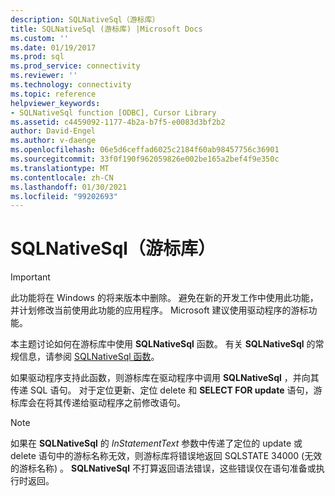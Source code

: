```yaml
---
description: SQLNativeSql（游标库）
title: SQLNativeSql (游标库) |Microsoft Docs
ms.custom: ''
ms.date: 01/19/2017
ms.prod: sql
ms.prod_service: connectivity
ms.reviewer: ''
ms.technology: connectivity
ms.topic: reference
helpviewer_keywords:
- SQLNativeSql function [ODBC], Cursor Library
ms.assetid: c4459092-1177-4b2a-b7f5-e0083d3bf2b2
author: David-Engel
ms.author: v-daenge
ms.openlocfilehash: 06e5d6ceffad6025c2184f60ab98457756c36901
ms.sourcegitcommit: 33f0f190f962059826e002be165a2bef4f9e350c
ms.translationtype: MT
ms.contentlocale: zh-CN
ms.lasthandoff: 01/30/2021
ms.locfileid: "99202693"
---
```

# <a name="sqlnativesql-cursor-library"></a>SQLNativeSql（游标库）
> [!IMPORTANT]  
>  此功能将在 Windows 的将来版本中删除。 避免在新的开发工作中使用此功能，并计划修改当前使用此功能的应用程序。 Microsoft 建议使用驱动程序的游标功能。  
  
 本主题讨论如何在游标库中使用 **SQLNativeSql** 函数。 有关 **SQLNativeSql** 的常规信息，请参阅 [SQLNativeSql 函数](../../../odbc/reference/syntax/sqlnativesql-function.md)。  
  
 如果驱动程序支持此函数，则游标库在驱动程序中调用 **SQLNativeSql** ，并向其传递 SQL 语句。 对于定位更新、定位 delete 和 **SELECT FOR update** 语句，游标库会在将其传递给驱动程序之前修改语句。  
  
> [!NOTE]  
>  如果在 **SQLNativeSql** 的 *InStatementText* 参数中传递了定位的 update 或 delete 语句中的游标名称无效，则游标库将错误地返回 SQLSTATE 34000 (无效的游标名称) 。 **SQLNativeSql** 不打算返回语法错误，这些错误仅在语句准备或执行时返回。
